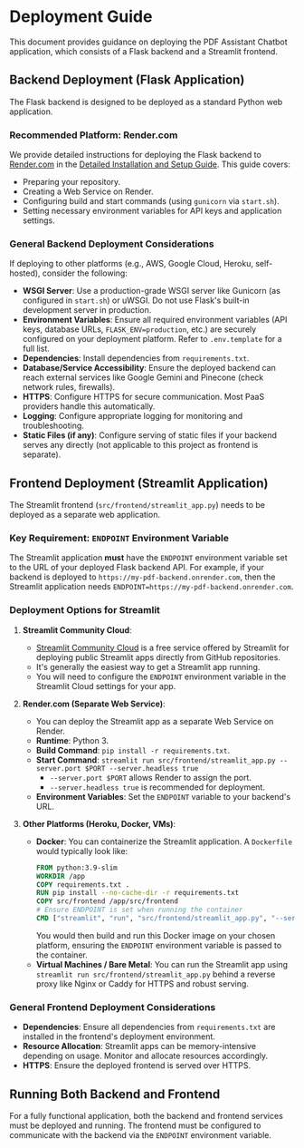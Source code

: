 # Deployment Guide

This document provides guidance on deploying the PDF Assistant Chatbot application, which consists of a Flask backend and a Streamlit frontend.

## Backend Deployment (Flask Application)

The Flask backend is designed to be deployed as a standard Python web application.

### Recommended Platform: Render.com

We provide detailed instructions for deploying the Flask backend to [Render.com](https://render.com) in the [Detailed Installation and Setup Guide](INSTALLATION.md#🌐-deploy-to-rendercom). This guide covers:
- Preparing your repository.
- Creating a Web Service on Render.
- Configuring build and start commands (using `gunicorn` via `start.sh`).
- Setting necessary environment variables for API keys and application settings.

### General Backend Deployment Considerations

If deploying to other platforms (e.g., AWS, Google Cloud, Heroku, self-hosted), consider the following:
-   **WSGI Server**: Use a production-grade WSGI server like Gunicorn (as configured in `start.sh`) or uWSGI. Do not use Flask's built-in development server in production.
-   **Environment Variables**: Ensure all required environment variables (API keys, database URLs, `FLASK_ENV=production`, etc.) are securely configured on your deployment platform. Refer to `.env.template` for a full list.
-   **Dependencies**: Install dependencies from `requirements.txt`.
-   **Database/Service Accessibility**: Ensure the deployed backend can reach external services like Google Gemini and Pinecone (check network rules, firewalls).
-   **HTTPS**: Configure HTTPS for secure communication. Most PaaS providers handle this automatically.
-   **Logging**: Configure appropriate logging for monitoring and troubleshooting.
-   **Static Files (if any)**: Configure serving of static files if your backend serves any directly (not applicable to this project as frontend is separate).

## Frontend Deployment (Streamlit Application)

The Streamlit frontend (`src/frontend/streamlit_app.py`) needs to be deployed as a separate web application.

### Key Requirement: `ENDPOINT` Environment Variable

The Streamlit application **must** have the `ENDPOINT` environment variable set to the URL of your deployed Flask backend API.
For example, if your backend is deployed to `https://my-pdf-backend.onrender.com`, then the Streamlit application needs `ENDPOINT=https://my-pdf-backend.onrender.com`.

### Deployment Options for Streamlit

1.  **Streamlit Community Cloud**:
    *   [Streamlit Community Cloud](https://streamlit.io/cloud) is a free service offered by Streamlit for deploying public Streamlit apps directly from GitHub repositories.
    *   It's generally the easiest way to get a Streamlit app running.
    *   You will need to configure the `ENDPOINT` environment variable in the Streamlit Cloud settings for your app.

2.  **Render.com (Separate Web Service)**:
    *   You can deploy the Streamlit app as a separate Web Service on Render.
    *   **Runtime**: Python 3.
    *   **Build Command**: `pip install -r requirements.txt`.
    *   **Start Command**: `streamlit run src/frontend/streamlit_app.py --server.port $PORT --server.headless true`
        *   `--server.port $PORT` allows Render to assign the port.
        *   `--server.headless true` is recommended for deployment.
    *   **Environment Variables**: Set the `ENDPOINT` variable to your backend's URL.

3.  **Other Platforms (Heroku, Docker, VMs)**:
    *   **Docker**: You can containerize the Streamlit application. A `Dockerfile` would typically look like:
        ```dockerfile
        FROM python:3.9-slim
        WORKDIR /app
        COPY requirements.txt .
        RUN pip install --no-cache-dir -r requirements.txt
        COPY src/frontend /app/src/frontend
        # Ensure ENDPOINT is set when running the container
        CMD ["streamlit", "run", "src/frontend/streamlit_app.py", "--server.port=8501", "--server.address=0.0.0.0"]
        ```
        You would then build and run this Docker image on your chosen platform, ensuring the `ENDPOINT` environment variable is passed to the container.
    *   **Virtual Machines / Bare Metal**: You can run the Streamlit app using `streamlit run src/frontend/streamlit_app.py` behind a reverse proxy like Nginx or Caddy for HTTPS and robust serving.

### General Frontend Deployment Considerations

-   **Dependencies**: Ensure all dependencies from `requirements.txt` are installed in the frontend's deployment environment.
-   **Resource Allocation**: Streamlit apps can be memory-intensive depending on usage. Monitor and allocate resources accordingly.
-   **HTTPS**: Ensure the deployed frontend is served over HTTPS.

## Running Both Backend and Frontend

For a fully functional application, both the backend and frontend services must be deployed and running. The frontend must be configured to communicate with the backend via the `ENDPOINT` environment variable.